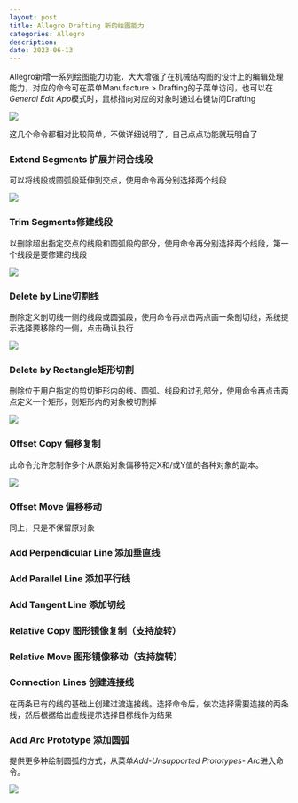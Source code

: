 ```yaml
---
layout: post
title: Allegro Drafting 新的绘图能力
categories: Allegro
description: 
date: 2023-06-13
---
```


Allegro新增一系列绘图能力功能，大大增强了在机械结构图的设计上的编辑处理能力，对应的命令可在菜单Manufacture > Drafting的子菜单访问，也可以在*General Edit App*模式时，鼠标指向对应的对象时通过右键访问Drafting

![](http://a1024.synology.me:222/images/blog2022/draft1.png)

这几个命令都相对比较简单，不做详细说明了，自己点点功能就玩明白了

### Extend Segments 扩展并闭合线段

可以将线段或圆弧段延伸到交点，使用命令再分别选择两个线段

![](http://a1024.synology.me:222/images/blog2022/draft2.png)

### Trim Segments修建线段

以删除超出指定交点的线段和圆弧段的部分，使用命令再分别选择两个线段，第一个线段是要修建的线段

![](http://a1024.synology.me:222/images/blog2022/draft3.png)

### Delete by Line切割线

删除定义剖切线一侧的线段或圆弧段，使用命令再点击两点画一条剖切线，系统提示选择要移除的一侧，点击确认执行

![](http://a1024.synology.me:222/images/blog2022/draft4.png)

### Delete by Rectangle矩形切割

删除位于用户指定的剪切矩形内的线、圆弧、线段和过孔部分，使用命令再点击两点定义一个矩形，则矩形内的对象被切割掉

![](http://a1024.synology.me:222/images/blog2022/draft5.png)

### Offset Copy 偏移复制

此命令允许您制作多个从原始对象偏移特定X和/或Y值的各种对象的副本。

![](http://a1024.synology.me:222/images/blog2022/draft6.png)

### Offset Move 偏移移动

同上，只是不保留原对象

### Add Perpendicular Line 添加垂直线

### Add Parallel Line 添加平行线

### Add Tangent Line 添加切线

### Relative Copy 图形镜像复制（支持旋转）

### Relative Move 图形镜像移动（支持旋转）

### Connection Lines 创建连接线

在两条已有的线的基础上创建过渡连接线。选择命令后，依次选择需要连接的两条线，然后根据给出虚线提示选择目标线作为结果

### Add Arc Prototype 添加圆弧

提供更多种绘制圆弧的方式，从菜单*Add-Unsupported Prototypes- Arc*进入命令。

![](http://a1024.synology.me:222/images/blog2022/draft7.png)